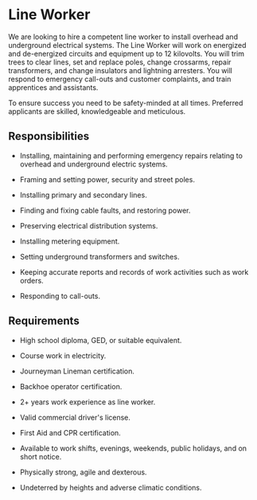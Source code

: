 # Line Worker

We are looking to hire a competent line worker to install overhead and underground electrical systems. The Line Worker will work on energized and de-energized circuits and equipment up to 12 kilovolts. You will trim trees to clear lines, set and replace poles, change crossarms, repair transformers, and change insulators and lightning arresters. You will respond to emergency call-outs and customer complaints, and train apprentices and assistants.

To ensure success you need to be safety-minded at all times. Preferred applicants are skilled, knowledgeable and meticulous.

## Responsibilities

* Installing, maintaining and performing emergency repairs relating to overhead and underground electric systems.

* Framing and setting power, security and street poles.

* Installing primary and secondary lines.

* Finding and fixing cable faults, and restoring power.

* Preserving electrical distribution systems.

* Installing metering equipment.

* Setting underground transformers and switches.

* Keeping accurate reports and records of work activities such as work orders.

* Responding to call-outs.

## Requirements

* High school diploma, GED, or suitable equivalent.

* Course work in electricity.

* Journeyman Lineman certification.

* Backhoe operator certification.

* 2+ years work experience as line worker.

* Valid commercial driver's license.

* First Aid and CPR certification.

* Available to work shifts, evenings, weekends, public holidays, and on short notice.

* Physically strong, agile and dexterous.

* Undeterred by heights and adverse climatic conditions.

